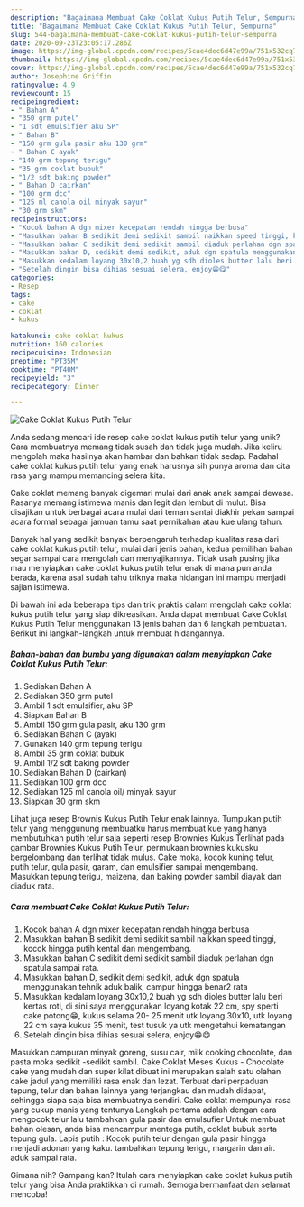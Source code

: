 ```yaml
---
description: "Bagaimana Membuat Cake Coklat Kukus Putih Telur, Sempurna"
title: "Bagaimana Membuat Cake Coklat Kukus Putih Telur, Sempurna"
slug: 544-bagaimana-membuat-cake-coklat-kukus-putih-telur-sempurna
date: 2020-09-23T23:05:17.286Z
image: https://img-global.cpcdn.com/recipes/5cae4dec6d47e99a/751x532cq70/cake-coklat-kukus-putih-telur-foto-resep-utama.jpg
thumbnail: https://img-global.cpcdn.com/recipes/5cae4dec6d47e99a/751x532cq70/cake-coklat-kukus-putih-telur-foto-resep-utama.jpg
cover: https://img-global.cpcdn.com/recipes/5cae4dec6d47e99a/751x532cq70/cake-coklat-kukus-putih-telur-foto-resep-utama.jpg
author: Josephine Griffin
ratingvalue: 4.9
reviewcount: 15
recipeingredient:
- " Bahan A"
- "350 grm putel"
- "1 sdt emulsifier aku SP"
- " Bahan B"
- "150 grm gula pasir aku 130 grm"
- " Bahan C ayak"
- "140 grm tepung terigu"
- "35 grm coklat bubuk"
- "1/2 sdt baking powder"
- " Bahan D cairkan"
- "100 grm dcc"
- "125 ml canola oil minyak sayur"
- "30 grm skm"
recipeinstructions:
- "Kocok bahan A dgn mixer kecepatan rendah hingga berbusa"
- "Masukkan bahan B sedikit demi sedikit sambil naikkan speed tinggi, kocok hingga putih kental dan mengembang."
- "Masukkan bahan C sedikit demi sedikit sambil diaduk perlahan dgn spatula sampai rata."
- "Masukkan bahan D, sedikit demi sedikit, aduk dgn spatula menggunakan tehnik aduk balik, campur hingga benar2 rata"
- "Masukkan kedalam loyang 30x10,2 buah yg sdh dioles butter lalu beri kertas roti, di sini saya menggunakan loyang kotak 22 cm, spy sperti cake potong😁, kukus selama 20- 25 menit utk loyang 30x10, utk loyang 22 cm saya kukus 35 menit, test tusuk ya utk mengetahui kematangan"
- "Setelah dingin bisa dihias sesuai selera, enjoy😁😋"
categories:
- Resep
tags:
- cake
- coklat
- kukus

katakunci: cake coklat kukus 
nutrition: 160 calories
recipecuisine: Indonesian
preptime: "PT35M"
cooktime: "PT40M"
recipeyield: "3"
recipecategory: Dinner

---
```



![Cake Coklat Kukus Putih Telur](https://img-global.cpcdn.com/recipes/5cae4dec6d47e99a/751x532cq70/cake-coklat-kukus-putih-telur-foto-resep-utama.jpg)

Anda sedang mencari ide resep cake coklat kukus putih telur yang unik? Cara membuatnya memang tidak susah dan tidak juga mudah. Jika keliru mengolah maka hasilnya akan hambar dan bahkan tidak sedap. Padahal cake coklat kukus putih telur yang enak harusnya sih punya aroma dan cita rasa yang mampu memancing selera kita.

Cake coklat memang banyak digemari mulai dari anak anak sampai dewasa. Rasanya memang istimewa manis dan legit dan lembut di mulut. Bisa disajikan untuk berbagai acara mulai dari teman santai diakhir pekan sampai acara formal sebagai jamuan tamu saat pernikahan atau kue ulang tahun.

Banyak hal yang sedikit banyak berpengaruh terhadap kualitas rasa dari cake coklat kukus putih telur, mulai dari jenis bahan, kedua pemilihan bahan segar sampai cara mengolah dan menyajikannya. Tidak usah pusing jika mau menyiapkan cake coklat kukus putih telur enak di mana pun anda berada, karena asal sudah tahu triknya maka hidangan ini mampu menjadi sajian istimewa.


Di bawah ini ada beberapa tips dan trik praktis dalam mengolah cake coklat kukus putih telur yang siap dikreasikan. Anda dapat membuat Cake Coklat Kukus Putih Telur menggunakan 13 jenis bahan dan 6 langkah pembuatan. Berikut ini langkah-langkah untuk membuat hidangannya.

<!--inarticleads1-->

##### Bahan-bahan dan bumbu yang digunakan dalam menyiapkan Cake Coklat Kukus Putih Telur:

1. Sediakan  Bahan A
1. Sediakan 350 grm putel
1. Ambil 1 sdt emulsifier, aku SP
1. Siapkan  Bahan B
1. Ambil 150 grm gula pasir, aku 130 grm
1. Sediakan  Bahan C (ayak)
1. Gunakan 140 grm tepung terigu
1. Ambil 35 grm coklat bubuk
1. Ambil 1/2 sdt baking powder
1. Sediakan  Bahan D (cairkan)
1. Sediakan 100 grm dcc
1. Sediakan 125 ml canola oil/ minyak sayur
1. Siapkan 30 grm skm


Lihat juga resep Brownis Kukus Putih Telur enak lainnya. Tumpukan putih telur yang menggunung membuatku harus membuat kue yang hanya membutuhkan putih telur saja seperti resep Brownies Kukus Terlihat pada gambar Brownies Kukus Putih Telur, permukaan brownies kukusku bergelombang dan terlihat tidak mulus. Cake moka, kocok kuning telur, putih telur, gula pasir, garam, dan emulsifier sampai mengembang. Masukkan tepung terigu, maizena, dan baking powder sambil diayak dan diaduk rata. 

<!--inarticleads2-->

##### Cara membuat Cake Coklat Kukus Putih Telur:

1. Kocok bahan A dgn mixer kecepatan rendah hingga berbusa
1. Masukkan bahan B sedikit demi sedikit sambil naikkan speed tinggi, kocok hingga putih kental dan mengembang.
1. Masukkan bahan C sedikit demi sedikit sambil diaduk perlahan dgn spatula sampai rata.
1. Masukkan bahan D, sedikit demi sedikit, aduk dgn spatula menggunakan tehnik aduk balik, campur hingga benar2 rata
1. Masukkan kedalam loyang 30x10,2 buah yg sdh dioles butter lalu beri kertas roti, di sini saya menggunakan loyang kotak 22 cm, spy sperti cake potong😁, kukus selama 20- 25 menit utk loyang 30x10, utk loyang 22 cm saya kukus 35 menit, test tusuk ya utk mengetahui kematangan
1. Setelah dingin bisa dihias sesuai selera, enjoy😁😋


Masukkan campuran minyak goreng, susu cair, milk cooking chocolate, dan pasta moka sedikit -sedikit sambil. Cake Coklat Meses Kukus - Chocolate cake yang mudah dan super kilat dibuat ini merupakan salah satu olahan cake jadul yang memiliki rasa enak dan lezat. Terbuat dari perpaduan tepung, telur dan bahan lainnya yang terjangkau dan mudah didapat, sehingga siapa saja bisa membuatnya sendiri. Cake coklat mempunyai rasa yang cukup manis yang tentunya Langkah pertama adalah dengan cara mengocok telur lalu tambahkan gula pasir dan emulsufier Untuk membuat bahan olesan, anda bisa mencampur mentega putih, coklat bubuk serta tepung gula. Lapis putih : Kocok putih telur dengan gula pasir hingga menjadi adonan yang kaku. tambahkan tepung terigu, margarin dan air. aduk sampai rata. 

Gimana nih? Gampang kan? Itulah cara menyiapkan cake coklat kukus putih telur yang bisa Anda praktikkan di rumah. Semoga bermanfaat dan selamat mencoba!

